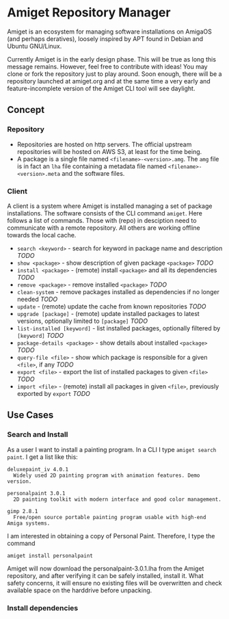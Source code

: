 # Amiget Repository Manager

Amiget is an ecosystem for managing software installations on AmigaOS (and perhaps deratives), loosely inspired by APT found in
Debian and Ubuntu GNU/Linux.

Currently Amiget is in the early design phase. This will be true as long this message remains. However, feel free to contribute with
ideas! You may clone or fork the repository just to play around. Soon enough, there will be a repository launched at amiget.org
and at the same time a very early and feature-incomplete version of the Amiget CLI tool will see daylight.

## Concept

### Repository

* Repositories are hosted on http servers. The official upstream repositories will be hosted on AWS S3, at least for the time being.
* A package is a single file named `<filename>-<version>.amg`. The `amg` file is in fact an `lha` file containing a metadata file named `<filename>-<version>.meta` and the software files.

### Client

A client is a system where Amiget is installed managing a set of package installations. The software consists of the CLI command `amiget`. Here follows a list of commands. Those with (repo) in desciption need to communicate with a remote repository. All others are working offline towards the local cache.

* `search <keyword>` - search for keyword in package name and description *TODO*
* `show <package>` - show description of given package `<package>` *TODO*
* `install <package>` - (remote) install `<package>` and all its dependencies *TODO*
* `remove <package>` - remove installed `<package>` *TODO*
* `clean-system` - remove packages installed as dependencies if no longer needed *TODO*
* `update` - (remote) update the cache from known repositories *TODO*
* `upgrade [package]` - (remote) update installed packages to latest versions, optionally limited to `[package]` *TODO*
* `list-installed [keyword]` - list installed packages, optionally filtered by `[keyword]` *TODO*
* `package-details <package>` - show details about installed `<package>` *TODO*
* `query-file <file>` - show which package is responsible for a given `<file>`, if any *TODO*
* `export <file>` - export the list of installed packages to given `<file>` *TODO*
* `import <file>` - (remote) install all packages in given `<file>`, previously exported by `export` *TODO*

## Use Cases

### Search and Install
As a user I want to install a painting program. In a CLI I type `amiget search paint`. I get a list like this:

    deluxepaint_iv 4.0.1
      Widely used 2D painting program with animation features. Demo version.

    personalpaint 3.0.1
      2D painting toolkit with modern interface and good color management.

    gimp 2.8.1
      Free/open source portable painting program usable with high-end Amiga systems.

I am interested in obtaining a copy of Personal Paint. Therefore, I type the command

    amiget install personalpaint

Amiget will now download the personalpaint-3.0.1.lha from the Amiget repository, and after verifying it can be 
safely installed, install it. What safety concerns, it will ensure no existing files will be overwritten and check available
space on the harddrive before unpacking.

### Install dependencies

